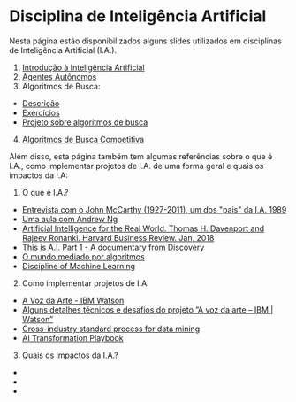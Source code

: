 # Disciplina de Inteligência Artificial

Nesta página estão disponibilizados alguns slides utilizados em disciplinas de Inteligência Artificial (I.A.).

1. [Introdução à Inteligência Artificial](aplicacoesIntroducao.pdf)
2. [Agentes Autônomos](agentesInteligentes.pdf)
3. Algoritmos de Busca:
  - [Descrição](busca_versaoFabricio.pdf)
  - [Exercícios](exerciciosBusca.pdf)
  - [Projeto sobre algoritmos de busca](projeto1.pdf)
4. [Algoritmos de Busca Competitiva](buscaCompetitiva.pdf)

Além disso, esta página também tem algumas referências sobre o que é I.A., como implementar projetos de I.A. de uma forma geral e quais os impactos da I.A:

1. O que é I.A.?
  - [Entrevista com o John McCarthy (1927-2011), um dos "pais" da I.A. 1989](https://www.youtube.com/watch?v=Ozipf13jRr4)
  - [Uma aula com Andrew Ng](https://www.youtube.com/watch?v=21EiKfQYZXc)
  - [Artificial Intelligence for the Real World. Thomas H. Davenport and Rajeev Ronanki. Harvard Business Review. Jan, 2018](https://hbr.org/2018/01/artificial-intelligence-for-the-real-world)
  - [This is A.I. Part 1 - A documentary from Discovery](https://www.youtube.com/watch?v=H3P87qCdqk4)
  - [O mundo mediado por algoritmos](http://revistapesquisa.fapesp.br/2018/04/19/o-mundo-mediado-por-algoritmos/)
  - [Discipline of Machine Learning](http://www.cs.cmu.edu/~tom/pubs/MachineLearning.pdf)

2. Como implementar projetos de I.A.
  - [A Voz da Arte - IBM Watson](https://www.youtube.com/watch?v=1rOAgvCnZpw)
  - [Alguns detalhes técnicos e desafios do projeto ”A voz da arte – IBM | Watson”](http://bit.ly/vozWatson)
  - [Cross-industry standard process for data mining](https://en.wikipedia.org/wiki/Cross-industry_standard_process_for_data_mining)
  - [AI Transformation Playbook](references/AI-Transformation-Playbook-v8.pdf)

3. Quais os impactos da I.A.?
  - 
  - 
  - 